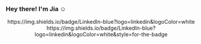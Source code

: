 ### Hey there! I'm Jia ☺️

<div id="social-links" align="center">
  https://img.shields.io/badge/LinkedIn-blue?logo=linkedin&logoColor=white
  https://img.shields.io/badge/LinkedIn-blue?logo=linkedin&logoColor=white&style=for-the-badge
</div>
<!--
**jiatangzhi/jiatangzhi** is a ✨ _special_ ✨ repository because its `README.md` (this file) appears on your GitHub profile.

Here are some ideas to get you started:

- 🔭 I’m currently working on ...
- 🌱 I’m currently learning ...
- 👯 I’m looking to collaborate on ...
- 🤔 I’m looking for help with ...
- 💬 Ask me about ...
- 📫 How to reach me: ...
- 😄 Pronouns: ...
- ⚡ Fun fact: ...
-->
